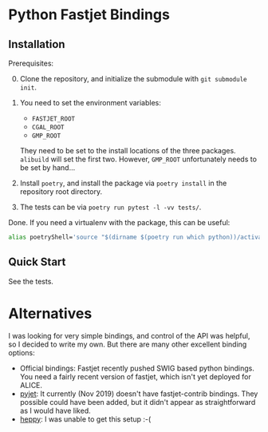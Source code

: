 # Python Fastjet Bindings

## Installation

Prerequisites:

0. Clone the repository, and initialize the submodule with `git submodule init`.

1. You need to set the environment variables:

    - `FASTJET_ROOT`
    - `CGAL_ROOT`
    - `GMP_ROOT`

    They need to be set to the install locations of the three packages. `alibuild` will set the first two.
    However, `GMP_ROOT` unfortunately needs to be set by hand...

2. Install `poetry`, and install the package via `poetry install` in the repository root directory.

3. The tests can be via `poetry run pytest -l -vv tests/`.

Done. If you need a virtualenv with the package, this can be useful:

```bash
alias poetryShell='source "$(dirname $(poetry run which python))/activate"'
```

## Quick Start

See the tests.

# Alternatives

I was looking for very simple bindings, and control of the API was helpful, so I decided to write my own. But
there are many other excellent binding options:

- Official bindings: Fastjet recently pushed SWIG based python bindings. You need a fairly recent version of
  fastjet, which isn't yet deployed for ALICE.
- [pyjet](https://github.com/scikit-hep/pyjet): It currently (Nov 2019) doesn't have fastjet-contrib bindings.
  They possible could have been added, but it didn't appear as straightforward as I would have liked.
- [heppy](https://github.com/matplo/heppy): I was unable to get this setup :-(


